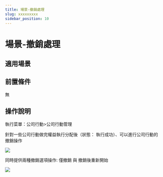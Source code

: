 ```yaml
---
title: 場景-撤銷處理
slug: xxxxxxxxx
sidebar_position: 10
---
```



# 場景-撤銷處理

## 適用場景

## 前置條件

無

## 操作說明 

執行菜單：公司行動&gt;公司行動管理

針對一些公司行動做完權益執行分配後（狀態： 執行成功）、可以進行公司行動的撤銷操作

<img src="/assets/Ea1xbN90Xokna8x84DycCrvjnrc.png" src-width="2668" src-height="1618" align="center"/>

同時提供兩種撤銷選項操作: 僅撤銷 與 撤銷後重新開始

<img src="/assets/ScXSbsil5or005x6xNYcj4WvnHh.png" src-width="3018" src-height="1622" align="center"/>

